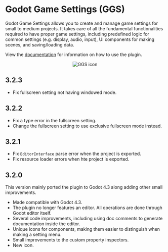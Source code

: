 # Godot Game Settings (GGS)

Godot Game Settings allows you to create and manage game settings for small to medium projects. It takes care of all the fundamental functionalities required to have proper game settings, including predefined logic for common settings (e.g. display, audio, input), UI components for making scenes, and saving/loading data.

View the [documentation](https://punchableplushie.github.io/godot-game-settings-docs) for information on how to use the plugin.

<p align="center">
	<img src="https://i.postimg.cc/cCGPB9Kt/ggs-icon.png" alt="GGS icon">
</p>

## 3.2.3

- Fix fullscreen setting not having windowed mode.

## 3.2.2

- Fix a type error in the fullscreen setting.
- Change the fullscreen setting to use exclusive fullscreen mode instead.

## 3.2.1

- Fix `EditorInterface` parse error when the project is exported.
- Fix resource loader errors when hte project is exported.

## 3.2.0

This version mainly ported the plugin to Godot 4.3 along adding other small improvements.

- Made compatible with Godot 4.3.
- The plugin no longer features an editor. All operations are done through Godot editor itself.
- Several code improvements, including using doc comments to generate documentation inside the editor.
- Unique icons for components, making them easier to distinguish when making a setting menu.
- Small improvements to the custom property inspectors.
- New icon.

